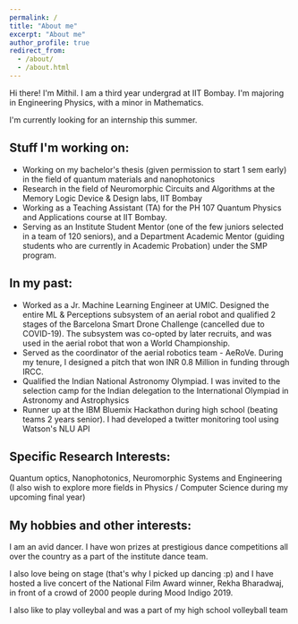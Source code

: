 ```yaml
---
permalink: /
title: "About me"
excerpt: "About me"
author_profile: true
redirect_from:
  - /about/
  - /about.html
---
```

Hi there! I'm Mithil. I am a third year undergrad at IIT Bombay. I'm majoring in Engineering Physics, with a minor in Mathematics.  

I'm currently looking for an internship this summer.  

## Stuff I'm working on:
- Working on my bachelor's thesis (given permission to start 1 sem early) in the field of quantum materials and nanophotonics  
- Research in the field of Neuromorphic Circuits and Algorithms at the Memory Logic Device & Design labs, IIT Bombay  
- Working as a Teaching Assistant (TA) for the PH 107 Quantum Physics and Applications course at IIT Bombay.  
- Serving as an Institute Student Mentor (one of the few juniors selected in a team of 120 seniors), and a Department Academic Mentor (guiding students who are currently in Academic Probation) under the SMP program.

## In my past:
- Worked as a Jr. Machine Learning Engineer at UMIC. Designed the entire ML & Perceptions subsystem of an aerial robot and qualified 2 stages of the Barcelona Smart Drone Challenge (cancelled due to COVID-19). The subsystem was co-opted by later recruits, and was used in the aerial robot that won a World Championship.
- Served as the coordinator of the aerial robotics team - AeRoVe. During my tenure, I designed a pitch that won INR 0.8 Million in funding through IRCC.
- Qualified the Indian National Astronomy Olympiad. I was invited to the selection camp for the Indian delegation to the International Olympiad in Astronomy and Astrophysics
- Runner up at the IBM Bluemix Hackathon during high school (beating teams 2 years senior). I had developed a twitter monitoring tool using Watson's NLU API

## Specific Research Interests:
Quantum optics, Nanophotonics, Neuromorphic Systems and Engineering  
(I also wish to explore more fields in Physics / Computer Science during my upcoming final year)

## My hobbies and other interests:
I am an avid dancer. I have won prizes at prestigious dance competitions all over the country as a part of the institute dance team.  

I also love being on stage (that's why I picked up dancing :p) and I have hosted a live concert of the National Film Award winner, Rekha Bharadwaj, in front of a crowd of 2000 people during Mood Indigo 2019.  

I also like to play volleybal and was a part of my high school volleyball team 

<!-- Education:
Bachelor of Technology in Engineering Physics, with a minor in Mathematics (2023) Indian Institute of Technology, Bombay Cumulative Performance Index (CPI) score of 8.93/10.0 -->

